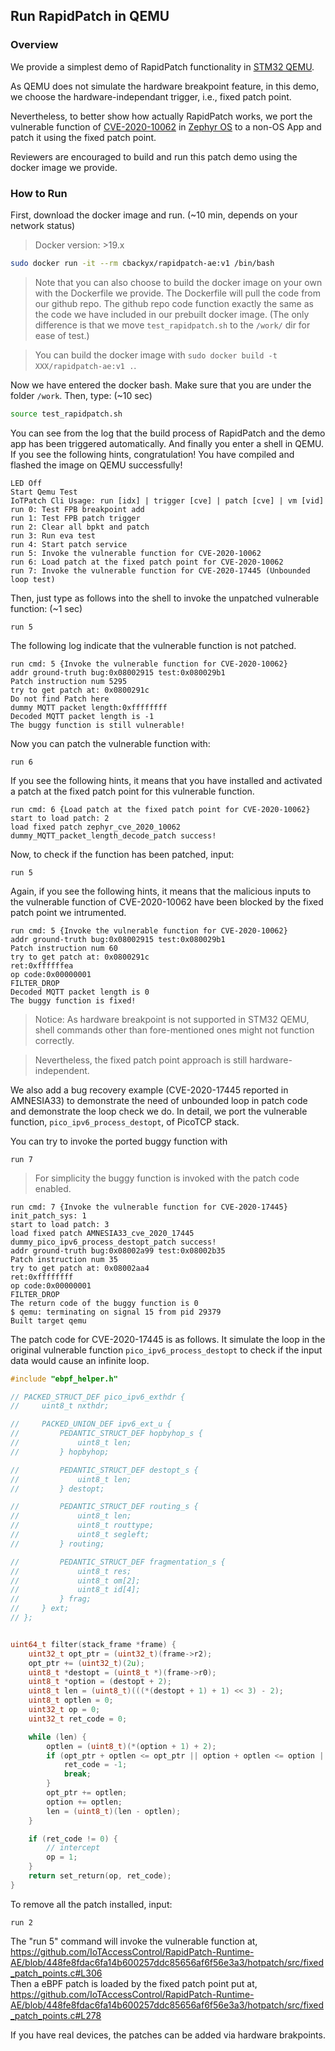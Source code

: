 ## Run RapidPatch in QEMU

### Overview

We provide a simplest demo of RapidPatch functionality in [STM32 QEMU](https://github.com/beckus/qemu_stm32). 

As QEMU does not simulate the hardware breakpoint feature, in this demo, we choose the hardware-independant trigger, i.e., fixed patch point.

Nevertheless, to better show how actually RapidPatch works, we port the vulnerable function of [CVE-2020-10062](https://nvd.nist.gov/vuln/detail/CVE-2020-10062) in [Zephyr OS](https://www.zephyrproject.org/) to a non-OS App and patch it using the fixed patch point.

Reviewers are encouraged to build and run this patch demo using the docker image we provide.

### How to Run

First, download the docker image and run. (~10 min, depends on your network status)

> Docker version: >19.x

```bash
sudo docker run -it --rm cbackyx/rapidpatch-ae:v1 /bin/bash
```

> Note that you can also choose to build the docker image on your own with the Dockerfile we provide. The Dockerfile will pull the code from our github repo. The github repo code function exactly the same as the code we have included in our prebuilt docker image. (The only difference is that we move `test_rapidpatch.sh` to the `/work/` dir for ease of test.)

> You can build the docker image with `sudo docker build -t XXX/rapidpatch-ae:v1 .`.

Now we have entered the docker bash. Make sure that you are under the folder `/work`. Then, type: (~10 sec)

```bash
source test_rapidpatch.sh
```

You can see from the log that the build process of RapidPatch and the demo app has been triggered automatically. And finally you enter a shell in QEMU. If you see the following hints, congratulation! You have compiled and flashed the image on QEMU successfully!

```
LED Off
Start Qemu Test
IoTPatch Cli Usage: run [idx] | trigger [cve] | patch [cve] | vm [vid]
run 0: Test FPB breakpoint add
run 1: Test FPB patch trigger
run 2: Clear all bpkt and patch
run 3: Run eva test
run 4: Start patch service
run 5: Invoke the vulnerable function for CVE-2020-10062
run 6: Load patch at the fixed patch point for CVE-2020-10062
run 7: Invoke the vulnerable function for CVE-2020-17445 (Unbounded loop test)
```

Then, just type as follows into the shell to invoke the unpatched vulnerable function: (~1 sec)

```
run 5
```

The following log indicate that the vulnerable function is not patched.

```
run cmd: 5 {Invoke the vulnerable function for CVE-2020-10062}
addr ground-truth bug:0x08002915 test:0x080029b1 
Patch instruction num 5295
try to get patch at: 0x0800291c
Do not find Patch here
dummy MQTT packet length:0xffffffff 
Decoded MQTT packet length is -1
The buggy function is still vulnerable!
```

Now you can patch the vulnerable function with:

```
run 6
```

If you see the following hints, it means that you have installed and activated a patch at the fixed patch point for this vulnerable function.

```
run cmd: 6 {Load patch at the fixed patch point for CVE-2020-10062}
start to load patch: 2
load fixed patch zephyr_cve_2020_10062 dummy_MQTT_packet_length_decode_patch success!
```

Now, to check if the function has been patched, input:

```
run 5
```

Again, if you see the following hints, it means that the malicious inputs to the vulnerable function of CVE-2020-10062 have been blocked by the fixed patch point we intrumented.

```
run cmd: 5 {Invoke the vulnerable function for CVE-2020-10062}
addr ground-truth bug:0x08002915 test:0x080029b1 
Patch instruction num 60
try to get patch at: 0x0800291c
ret:0xffffffea
op code:0x00000001 
FILTER_DROP
Decoded MQTT packet length is 0
The buggy function is fixed!
```

> Notice: As hardware breakpoint is not supported in STM32 QEMU, shell commands other than fore-mentioned ones might not function correctly.

> Nevertheless, the fixed patch point approach is still hardware-independent.

We also add a bug recovery example (CVE-2020-17445 reported in AMNESIA33) to demonstrate the need of unbounded loop in patch code and demonstrate the loop check we do. In detail, we port the vulnerable function, `pico_ipv6_process_destopt`, of PicoTCP stack. 

You can try to invoke the ported buggy function with

```
run 7
```

> For simplicity the buggy function is invoked with the patch code enabled.

```
run cmd: 7 {Invoke the vulnerable function for CVE-2020-17445}
init_patch_sys: 1
start to load patch: 3
load fixed patch AMNESIA33_cve_2020_17445 dummy_pico_ipv6_process_destopt_patch success!
addr ground-truth bug:0x08002a99 test:0x08002b35 
Patch instruction num 35
try to get patch at: 0x08002aa4
ret:0xffffffff
op code:0x00000001 
FILTER_DROP
The return code of the buggy function is 0
$ qemu: terminating on signal 15 from pid 29379
Built target qemu
```

The patch code for CVE-2020-17445 is as follows. It simulate the loop in the original vulnerable function `pico_ipv6_process_destopt` to check if the input data would cause an infinite loop.

```C
#include "ebpf_helper.h"

// PACKED_STRUCT_DEF pico_ipv6_exthdr {
//     uint8_t nxthdr;

//     PACKED_UNION_DEF ipv6_ext_u {
//         PEDANTIC_STRUCT_DEF hopbyhop_s {
//             uint8_t len;
//         } hopbyhop;

//         PEDANTIC_STRUCT_DEF destopt_s {
//             uint8_t len;
//         } destopt;

//         PEDANTIC_STRUCT_DEF routing_s {
//             uint8_t len;
//             uint8_t routtype;
//             uint8_t segleft;
//         } routing;

//         PEDANTIC_STRUCT_DEF fragmentation_s {
//             uint8_t res;
//             uint8_t om[2];
//             uint8_t id[4];
//         } frag;
//     } ext;
// };


uint64_t filter(stack_frame *frame) {
    uint32_t opt_ptr = (uint32_t)(frame->r2);
    opt_ptr += (uint32_t)(2u);
    uint8_t *destopt = (uint8_t *)(frame->r0);
    uint8_t *option = (destopt + 2);
    uint8_t len = (uint8_t)(((*(destopt + 1) + 1) << 3) - 2);
    uint8_t optlen = 0;
    uint32_t op = 0;
    uint32_t ret_code = 0;

    while (len) {
        optlen = (uint8_t)(*(option + 1) + 2);
        if (opt_ptr + optlen <= opt_ptr || option + optlen <= option || len - optlen >= len) {
            ret_code = -1;
            break;
        }
        opt_ptr += optlen;
        option += optlen;
        len = (uint8_t)(len - optlen);
    }

    if (ret_code != 0) {
        // intercept
        op = 1;
    }
    return set_return(op, ret_code);
}
```

To remove all the patch installed, input:

```
run 2
```

The "run 5" command will invoke the vulnerable function at,   
https://github.com/IoTAccessControl/RapidPatch-Runtime-AE/blob/448fe8fdac6fa14b600257ddc85656af6f56e3a3/hotpatch/src/fixed_patch_points.c#L306  
Then a eBPF patch is loaded by the fixed patch point put at,   
https://github.com/IoTAccessControl/RapidPatch-Runtime-AE/blob/448fe8fdac6fa14b600257ddc85656af6f56e3a3/hotpatch/src/fixed_patch_points.c#L278  

If you have real devices, the patches can be added via hardware brakpoints. 
